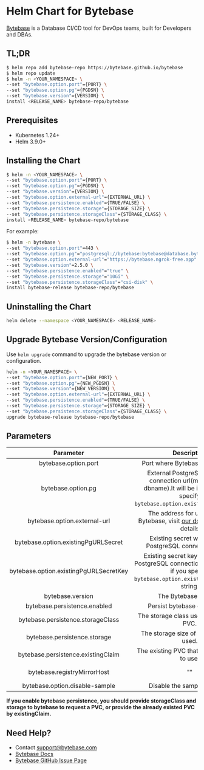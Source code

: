 # Helm Chart for Bytebase

[Bytebase](https://bytebase.com) is a Database CI/CD tool for DevOps teams, built for Developers and DBAs.

## TL;DR

```bash
$ helm repo add bytebase-repo https://bytebase.github.io/bytebase
$ helm repo update
$ helm -n <YOUR_NAMESPACE> \
--set "bytebase.option.port"={PORT} \
--set "bytebase.option.pg"={PGDSN} \
--set "bytebase.version"={VERSION} \
install <RELEASE_NAME> bytebase-repo/bytebase
```

## Prerequisites

- Kubernetes 1.24+
- Helm 3.9.0+

## Installing the Chart

```bash
$ helm -n <YOUR_NAMESPACE> \
--set "bytebase.option.port"={PORT} \
--set "bytebase.option.pg"={PGDSN} \
--set "bytebase.version"={VERSION} \
--set "bytebase.option.external-url"={EXTERNAL_URL} \
--set "bytebase.persistence.enabled"={TRUE/FALSE} \
--set "bytebase.persistence.storage"={STORAGE_SIZE} \
--set "bytebase.persistence.storageClass"={STORAGE_CLASS} \
install <RELEASE_NAME> bytebase-repo/bytebase
```

For example:

```bash
$ helm -n bytebase \
--set "bytebase.option.port"=443 \
--set "bytebase.option.pg"="postgresql://bytebase:bytebase@database.bytebase.ap-east-1.rds.amazonaws.com/bytebase" \
--set "bytebase.option.external-url"="https://bytebase.ngrok-free.app" \
--set "bytebase.version"=2.5.0 \
--set "bytebase.persistence.enabled"="true" \
--set "bytebase.persistence.storage"="10Gi" \
--set "bytebase.persistence.storageClass"="csi-disk" \
install bytebase-release bytebase-repo/bytebase
```

## Uninstalling the Chart

```bash
helm delete --namespace <YOUR_NAMESPACE> <RELEASE_NAME>
```

## Upgrade Bytebase Version/Configuration

Use `helm upgrade` command to upgrade the bytebase version or configuration.

```bash
helm -n <YOUR_NAMESPACE> \
--set "bytebase.option.port"={NEW_PORT} \
--set "bytebase.option.pg"={NEW_PGDSN} \
--set "bytebase.version"={NEW_VERSION} \
--set "bytebase.option.external-url"={EXTERNAL_URL} \
--set "bytebase.persistence.enabled"={TRUE/FALSE} \
--set "bytebase.persistence.storage"={STORAGE_SIZE} \
--set "bytebase.persistence.storageClass"={STORAGE_CLASS} \
upgrade bytebase-release bytebase-repo/bytebase
```

## Parameters

|               Parameter                |                                                                  Description                                                                   |                                       Default Value                                       |
| :------------------------------------: | :--------------------------------------------------------------------------------------------------------------------------------------------: | :---------------------------------------------------------------------------------------: |
|          bytebase.option.port          |                                                        Port where Bytebase server runs.                                                        |                                           8080                                            |
|           bytebase.option.pg           |   External PostgreSQL instance connection url(must provide dbname).It will be ignored if you specify `bytebase.option.existingPgURLSecret`.    | "postgresql://bytebase:<bytebase@database.bytebase.ap-east-1.rds.amazonaws.com>/bytebase" |
|      bytebase.option.external-url      | The address for users to visit Bytebase, visit [our docs](https://www.bytebase.com/docs/get-started/install/external-url/) to get more details |            "<https://www.bytebase.com/docs/get-started/install/external-url>"             |
|  bytebase.option.existingPgURLSecret   |                                          Existing secret with external PostgreSQL connection string.                                           |                                            ""                                             |
| bytebase.option.existingPgURLSecretKey |      Existing secret key with external PostgreSQL connection(must specfied if you specify `bytebase.option.existingPgURLSecret`) string.       |                                            ""                                             |
|            bytebase.version            |                                                             The Bytebase version.                                                              |                                          "2.5.0"                                          |
|      bytebase.persistence.enabled      |                                                         Persist bytebase data switch.                                                          |                                           false                                           |
|   bytebase.persistence.storageClass    |                                                    The storage class used by Bytebase PVC.                                                     |                                            ""                                             |
|      bytebase.persistence.storage      |                                                     The storage size of Bytebase PVC used.                                                     |                                           "2Gi"                                           |
|   bytebase.persistence.existingClaim   |                                                  The existing PVC that bytebase need to use.                                                   |                                            ""                                             |
|      bytebase.registryMirrorHost       |                                                                       ""                                                                       |      The host of the registry mirror used by downloading bytebase container images.       |
|     bytebase.option.disable-sample     |                                                          Disable the sample instance.                                                          |                                           false                                           |

**If you enable bytebase persistence, you should provide storageClass and storage to bytebase to request a PVC, or provide the already existed PVC by existingClaim.**

## Need Help?

- Contact <support@bytebase.com>
- [Bytebase Docs](https://bytebase.com/docs)
- [Bytebase GitHub Issue Page](https://github.com/bytebase/bytebase/issues/new/choose)
